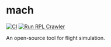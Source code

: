 # mach

[![CI](https://github.com/jpedroh/mach/actions/workflows/ci.yml/badge.svg)](https://github.com/jpedroh/mach/actions/workflows/ci.yml)
[![Run RPL Crawler](https://github.com/jpedroh/mach/actions/workflows/run-rpl-cralwer.yml/badge.svg)](https://github.com/jpedroh/mach/actions/workflows/run-rpl-cralwer.yml)

An open-source tool for flight simulation.
